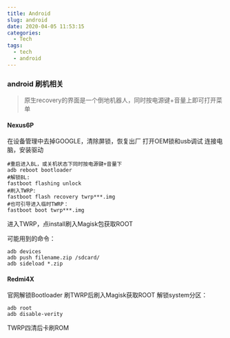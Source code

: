 ```yaml
---
title: Android
slug: android
date: 2020-04-05 11:53:15
categories: 
  - Tech
tags: 
  - tech
  - android
---
```



### android 刷机相关

>原生recovery的界面是一个倒地机器人，同时按电源键+音量上即可打开菜单  

#### Nexus6P
在设备管理中去掉GOOGLE，清除屏锁，恢复出厂
打开OEM锁和usb调试
连接电脑，安装驱动
```
#重启进入BL，或关机状态下同时按电源键+音量下
adb reboot bootloader
#解锁BL:
fastboot flashing unlock
#刷入TWRP:
fastboot flash recovery twrp***.img
#也可引导进入临时TWRP：
fastboot boot twrp***.img
```
进入TWRP，点install刷入Magisk包获取ROOT

可能用到的命令：
```
adb devices  
adb push filename.zip /sdcard/
adb sideload *.zip
```

#### Redmi4X
官网解锁Bootloader
刷TWRP后刷入Magisk获取ROOT
解锁system分区：
```
adb root
adb disable-verity
```
TWRP四清后卡刷ROM
